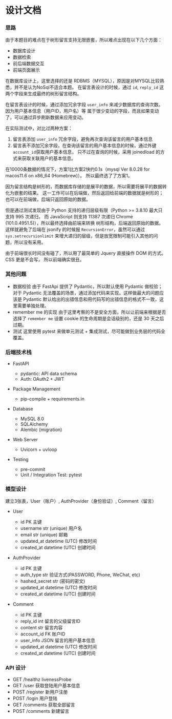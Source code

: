 # 设计文档

### 思路

由于本题目的难点在于树形留言支持无限嵌套，所以难点出现在以下几个方面：
- 数据库设计
- 数据检索
- 前后端数据交互
- 前端页面展示

在数据库设计上，这里选择的还是 RDBMS（MYSQL），原因是对MYSQL比较熟悉，并不是认为NoSql不适合本题。
在留言表设计的时候，通过 `id`, `reply_id` 这两个字段来生成最终的树形留言结构。

在留言表设计的时候，通过添加冗余字段 `user_info` 来减少数据库的查询次数。因为用户基本信息（用户ID，用户名）等
属于很少变动的字段，而且如果变动了，可以通过异步刷新数据来应用变动。

在实际测试中，对比过两种方案：
1. 留言表添加 `user_info` 冗余字段，避免再次查询该留言的用户基本信息
2. 留言表不添加冗余字段，在查询该留言的用户基本信息的时候，通过外键 `account_id`获取用户基本信息，
只不过在查询的时候，采用 joinedload 的方式来获取关联用户的基本信息。

在10000条数据的情况下，方案1比方案2快约0.1s（mysql  Ver 8.0.28 for macos11.6 on x86_64 (Homebrew)）。
所以最终选了了方案1。


因为留言结构是树形的，而数据库存储的是展平的数据，所以需要将展平的数据转化为嵌套的结果。
这一工作可以在后端做，然后返回给前端的数据就是树形的；也可以在前端做，后端只返回原始的数据。

但是通过测试发现由于 Python 支持的递归层级有限（Python >= 3.8.10 最大只支持 995 次递归，
而 JavaScript 则支持 11387 次递归 Chrome (101.0.4951.5)），所以最终选择由前端来转换
树形结构，后端返回原始的数据。这样就避免了后端在 jsonify 的时候报 `RecursionError`，虽然可以通过
`sys.setrecursionlimit` 来增大递归的层级，但是放宽限制可能引入其他的问题，所以没有采用。


由于前端很长时间没有碰了，所以用了最简单的 Jquery 直接操作 DOM 的方式。CSS 更是不会写，
所以前端确实很丑。


### 其他问题
- 数据校验
  由于 FastApi 提供了 Pydantic，所以默认使用 Pydantic 做校验；
  对于 Pydantic 无法覆盖的场景，通过添加代码来实现。这样做最大的问题应该是
  Pydantic 默认给出的出错信息和用代码写的出错信息的格式不一致，这里需要单独处理。
- remember me 的实现
  由于这里考察的不是安全方面，所以让前端来根据是否选择了 `remember me` 设置 cookie 的生命周期是会话级别的，还是 30 天之后过期。
- 测试
  这里使用 pytest 来做单元测试 + 集成测试，尽可能做到业务层的代码全覆盖。


### 后端技术栈

- FastAPI
  - pydantic: API data schema
  - Auth: OAuth2 + JWT

- Package Management
  - pip-compile + requirements.in

- Database
  - MySQL 8.0
  - SQLAlchemy
  - Alembic (migration)

- Web Server
  - Uvicorn + uvloop

- Testing
  - pre-commit
  - Unit / Integration Test: pytest


### 模型设计

建立3张表，User（账户）, AuthProvider（身份验证）, Comment（留言）

- User
  - id PK 主键
  - username str (unique) 用户名
  - email str (unique) 邮箱
  - updated_at datetime (UTC) 修改时间
  - created_at datetime (UTC) 创建时间

- AuthProvider
  - id PK 主键
  - auth_type str 验证方式(PASSWORD, Phone, WeChat, etc)
  - hashed_secret str (密码的密文)
  - updated_at datetime (UTC) 修改时间
  - created_at datetime (UTC) 创建时间

- Comment
  - id PK 主键
  - reply_id int 留言的父级留言ID
  - content str 留言内容
  - account_id FK 账户ID
  - user_info JSON 留言的用户基本信息
  - updated_at datetime (UTC) 修改时间
  - created_at datetime (UTC) 创建时间


### API 设计

- GET /healthz livenessProbe
- GET /user 获取登陆用户基本信息
- POST /register 新用户注册
- POST /login 用户登陆
- GET /comments 获取全部留言
- POST /comments 新建留言
